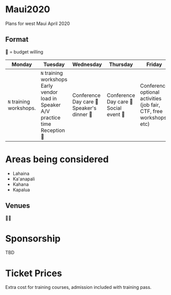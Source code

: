 # Maui2020

Plans for west Maui April 2020

## Format

:money_with_wings: = budget willing

| Monday| Tuesday | Wednesday | Thursday | Friday |
|---|---|---|---|---|
| `N` training workshops.  | `N` training workshops<br> Early vendor load in<br> Speaker A/V practice time<br> Reception :money_with_wings:  | Conference<br> Day care :money_with_wings:<br> Speaker's dinner :money_with_wings:  | Conference<br> Day care :money_with_wings:<br> Social event :money_with_wings:  | Conference<br> optional activities (job fair, CTF, free workshops, etc)  |

# Areas being considered

* Lahaina
* Ka'anapali
* Kahana
* Kapalua

## Venues

:man_shrugging:

# Sponsorship

TBD

# Ticket Prices

Extra cost for training courses, admission included with training pass.
